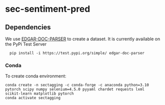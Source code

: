 # sec-sentiment-pred

## Dependencies

We use [EDGAR-DOC-PARSER](https://kamilkrukowski.github.io/EDGAR-DOC-PARSER) to create a dataset.
It is currently available on the PyPi Test Server
```
  pip install -i https://test.pypi.org/simple/ edgar-doc-parser
```


### Conda

To create conda environment:
```
conda create -n sectagging -c conda-forge -c anaconda python=3.10 pytorch scipy numpy selenium=4.5.0 pyyaml chardet requests lxml scikit-learn matplotlib pytorch
conda activate sectagging
```
